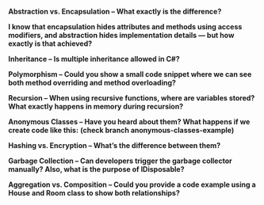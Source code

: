 **Abstraction vs. Encapsulation – What exactly is the difference?**
 
**I know that encapsulation hides attributes and methods using access modifiers, and abstraction hides implementation details — but how exactly is that achieved?**
 
**Inheritance – Is multiple inheritance allowed in C#?**
 
**Polymorphism – Could you show a small code snippet where we can see both method overriding and method overloading?**
 
**Recursion – When using recursive functions, where are variables stored? What exactly happens in memory during recursion?**
 
**Anonymous Classes – Have you heard about them? What happens if we create code like this:**
**(check branch anonymous-classes-example)**
 
**Hashing vs. Encryption – What’s the difference between them?**
 
**Garbage Collection – Can developers trigger the garbage collector manually? Also, what is the purpose of IDisposable?**
 
**Aggregation vs. Composition – Could you provide a code example using a House and Room class to show both relationships?**
